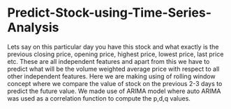# Predict-Stock-using-Time-Series-Analysis
Lets say on this particular day you have this stock and what exactly is the previous closing price, opening price, highest price, lowest price,
last price etc. These are all independent features and apart from this we have to predict what will be the volume weighted average price with
respect to all other independent features. Here we are making using of rolling window concept where we compare the value of stock on the
previous 2-3 days to predict the future value. We made use of ARIMA model where auto ARIMA was used as a correlation function to
compute the p,d,q values.

